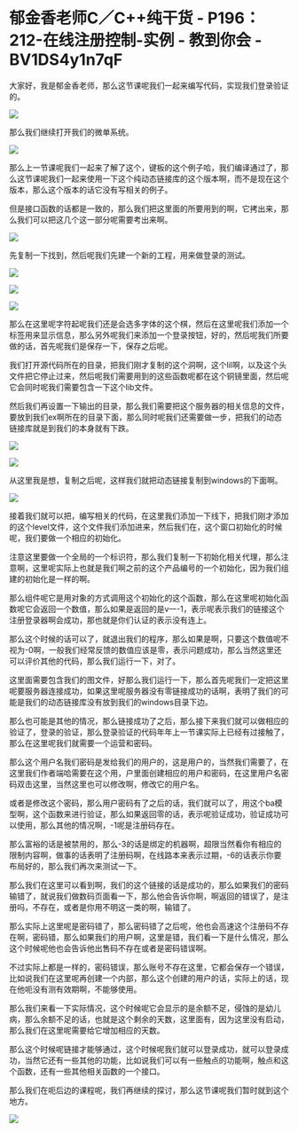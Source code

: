 # 郁金香老师C／C++纯干货 - P196：212-在线注册控制-实例 - 教到你会 - BV1DS4y1n7qF

大家好，我是郁金香老师，那么这节课呢我们一起来编写代码，实现我们登录验证的。

![](img/6174b3c922f7e73ef5855f603aa1c6e6_1.png)

那么我们继续打开我们的微单系统。

![](img/6174b3c922f7e73ef5855f603aa1c6e6_3.png)

那么上一节课呢我们一起来了解了这个，键板的这个例子哈，我们编译通过了，那么这节课呢我们一起来使用一下这个纯动态链接库的这个版本啊，而不是现在这个版本，那么这个版本的话它没有写相关的例子。

但是接口函数的话都是一致的，那么我们把这里面的所要用到的啊，它拷出来，那么我们可以把这几个这一部分呢需要考出来啊。



![](img/6174b3c922f7e73ef5855f603aa1c6e6_5.png)

先复制一下找到，然后呢我们先建一个新的工程，用来做登录的测试。

![](img/6174b3c922f7e73ef5855f603aa1c6e6_7.png)

![](img/6174b3c922f7e73ef5855f603aa1c6e6_8.png)

![](img/6174b3c922f7e73ef5855f603aa1c6e6_9.png)

那么在这里呢字符起呢我们还是会选多字体的这个棋，然后在这里呢我们添加一个标签用来显示信息，那么另外呢我们来添加一个登录按钮，好的，然后呢我们所要做的话，首先呢我们是保存一下，保存之后呢。

我们打开源代码所在的目录，把我们刚才复制的这个洞啊，这个lil啊，以及这个头文件把它停止过来，然后呢我们需要用到的这些函数呢都在这个铜镜里面，然后呢它会同时呢我们需要包含一下这个lib文件。

然后我们再设置一下输出的目录，那么我们需要把这个服务器的相关信息的文件，要放到我们ex啊所在的目录下面，那么同时呢我们还需要做一步，把我们的动态链接库就是到我们的本身就有下跌。



![](img/6174b3c922f7e73ef5855f603aa1c6e6_11.png)

![](img/6174b3c922f7e73ef5855f603aa1c6e6_12.png)

从这里我是想，复制之后呢，这样我们就把动态链接复制到windows的下面啊。

![](img/6174b3c922f7e73ef5855f603aa1c6e6_14.png)

接着我们就可以把，编写相关的代码，在这里我们添加一下线下，把我们刚才添加的这个level文件，这个文件我们添加进来，然后我们在，这个窗口初始化的时候呢，我们要做一个相应的初始化。

注意这里要做一个全局的一个标识符，那么我们复制一下初始化相关代理，那么注意啊，这里呢实际上也就是我们啊之前的这个产品编号的一个初始化，因为我们组建的初始化是一样的啊。

那么组件呢它是用对象的方式调用这个初始化的这个函数，那么在这里呢初始化函数呢它会返回一个数值，那么如果是返回的是v一-1，表示呢表示我们的链接这个注册登录器啊会成功，那也就是你们认证的表示没有连上。

那么这个时候的话可以了，就退出我们的程序，那么如果是啊，只要这个数值呢不视为-0啊，一般我们经常反馈的数值应该是零，表示问题成功，那么当然这里还可以评价其他的代码，那么我们运行一下，对了。

这里面需要包含我们的图文件，好那么我们运行一下，那么首先呢我们一定把这里呢要服务器连接成功，如果这里呢服务器没有零链接成功的话啊，表明了我们的可能是我们的动态链接库没有放到我们的windows目录下边。

那么也可能是其他的情况，那么链接成功了之后，那么接下来我们就可以做相应的验证了，登录的验证，那么登录验证的代码年年上一节课实际上已经有过接触了，那么在这里呢我们就需要一个运营和密码。

那么这个用户名我们密码是发给我们的用户的，这是用户的，当然我们需要了，在这里我们作者端哈需要在这个用，户里面创建相应的用户和密码，在这里用户名密码双击这里，当然这里也可以修改啊，修改它的用户名。

或者是修改这个密码，那么用户密码有了之后的话，我们就可以了，用这个ba模型啊，这个函数来进行验证，那么如果返回零的话，表示呢验证成功，验证成功可以使用，那么其他的情况啊，-1呢是注册码存在。

那么富裕的话是被禁用的，那么-3的话是绑定的机器啊，超限当然看你有相应的限制内容啊，做事的话表明了注册码啊，在线路本来表示过期，-6的话表示你要布局好的，那么我们再次来测试一下。

那么我们在这里可以看到啊，我们的这个链接的话是成功的，那么如果我们的密码输错了，就说我们做数码页面看一下，那么他会告诉你啊，啊返回的错误了，是注册吗，不存在，或者是你用不明这一类的啊，输错了。

那么实际上这里呢是密码错了，那么密码错了之后呢，他也会高速这个注册码不存在啊，密码错，那么如果我们的用户啊，这里是错，我们看一下是什么情况，那么这个时候呢他也会告诉他出售码不存在或者是密码错误啊。

不过实际上都是一样的，密码错误，那么账号不存在这里，它都会保存一个错误，比如说我们在这里呢再创建一个内部，那么这个创建的用户的话，实际上的话，现在他呃没有测有效期啊，不能够使用。

那么我们来看一下实际情况，这个时候呢它会显示的是余额不足，侵蚀的是幼儿病，那么余额不足的话，也就是这个剩余的天数，这里面有，因为这里没有启动，那么我们在这里呢需要给它增加相应的天数。

那么这个时候呢链接才能够通过，这个时候呢我们就可以登录成功，就可以登录成功，当然它还有一些其他的功能，比如说我们可以有一些触点的功能啊，触点和这个函数，还有一些其他相关函数的一个接口。

那么我们在呃后边的课程呢，我们再继续的探讨，那么这节课呢我们暂时就到这个地方。

![](img/6174b3c922f7e73ef5855f603aa1c6e6_16.png)